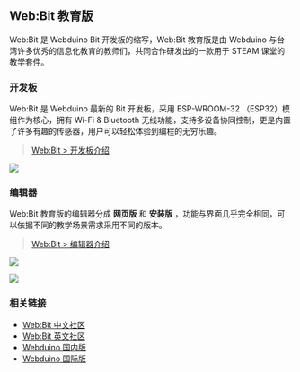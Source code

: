 
## Web:Bit 教育版

Web:Bit 是 Webduino Bit 开发板的缩写，Web:Bit 教育版是由 Webduino 与台湾许多优秀的信息化教育的教师们，共同合作研发出的一款用于 STEAM 课堂的教学套件。

### 开发板

Web:Bit 是 Webduino 最新的 Bit 开发板，采用 ESP-WROOM-32 （ESP32）模组作为核心，拥有 Wi-Fi & Bluetooth 无线功能，支持多设备协同控制，更是内置了许多有趣的传感器，用户可以轻松体验到编程的无穷乐趣。

> [Web:Bit > 开发板介绍]()

![](https://codimd.s3.shivering-isles.com/demo/uploads/upload_c1f328b30dc9c7234b6699dce5041d31.png)

### 编辑器

Web:Bit 教育版的编辑器分成 **网页版** 和 **安装版** ，功能与界面几乎完全相同，可以依据不同的教学场景需求采用不同的版本。

> [Web:Bit > 编辑器介绍]()


![](https://codimd.s3.shivering-isles.com/demo/uploads/upload_2dffa7ebdd100d607b14082eadbf2db3.png)

![](https://codimd.s3.shivering-isles.com/demo/uploads/upload_05536c5abeef01c462c6c04e949b570e.png)

### 相关链接

- [Web:Bit 中文社区](https://forum.banana-pi.org.cn/c/bpi-bit)
- [Web:Bit 英文社区](http://forum.banana-pi.org/c/bpi-bit)
- [Webduino 国内版](https://webduino.com.cn)
- [Webduino 国际版](https://webduino.io/)

